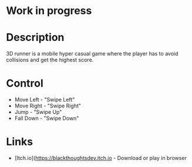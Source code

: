 # Work in progress
# Description
3D runner is a mobile hyper casual game where the player has to avoid collisions and get the highest score.

# Control
- Move Left - "Swipe Left"  
- Move Right - "Swipe Right"
- Jump - "Swipe Up"
- Fall Down - "Swipe Down"

# Links
* [Itch.io](https://blackthoughtsdev.itch.io - Download or play in browser
   